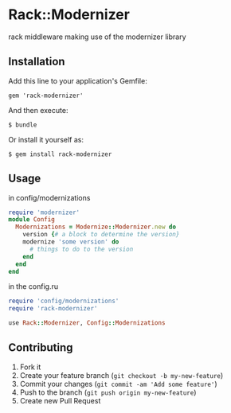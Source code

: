 # Rack::Modernizer

rack middleware making use of the modernizer library

## Installation

Add this line to your application's Gemfile:

    gem 'rack-modernizer'

And then execute:

    $ bundle

Or install it yourself as:

    $ gem install rack-modernizer

## Usage
in config/modernizations

```ruby
require 'modernizer'
module Config
  Modernizations = Modernize::Modernizer.new do
    version {# a block to determine the version}
    modernize 'some version' do
      # things to do to the version
    end
  end
end
```

in the config.ru

```ruby
require 'config/modernizations'
require 'rack-modernizer'

use Rack::Modernizer, Config::Modernizations
```

## Contributing

1. Fork it
2. Create your feature branch (`git checkout -b my-new-feature`)
3. Commit your changes (`git commit -am 'Add some feature'`)
4. Push to the branch (`git push origin my-new-feature`)
5. Create new Pull Request
